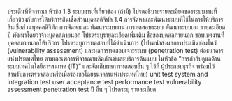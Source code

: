 ประเด็นที่พิจารณา
หัวข้อ
1.3 ระบบงานที่เกี่ยวข้อง (ถ้ามี)
โปรดอธิบายรายละเอียดของระบบงานที่เกี่ยวข้องกับการให้บริการสินเชื่อส่วนบุคคลดิจิทัล
1.4 การจัดหาและพัฒนาระบบที่ใช้ในการให้บริการสินเชื่อส่วนบุคคลดิจิทัล
การจัดหาและ
พัฒนาระบบงาน
การทดสอบระบบ
พัฒนาระบบเอง
รายละเอียด
ปี พัฒนาโดยว่าจ้างบุคคลภายนอก โปรดระบุรายละเอียดเพิ่มเติม
ชื่อของบุคคลภายนอก
ขอบเขตงานที่บุคคลภายนอกให้บริการ
โปรดระบุการทดสอบที่ได้ดำเนินการ
(โปรดนำส่งผลการประเมินช่องโหว่ (vulnerability assessment) และผลการทดสอบเจาะระบบ
(penetration test) ต่อธนาคารแห่งประเทศไทย ตามเกณฑ์การพิจารณาผลิตภัณฑ์และบริการต้นแบบ
ในหัวข้อ “การกํากับดูแลด้านระบบเทคโนโลยีสารสนเทศ (IT)” และจัดเก็บผลการทดสอบอื่น ๆ ไว้ที่
ผู้ประกอบธุรกิจ พร้อมไว้สำหรับการตรวจสอบหรือเมื่อร้องขอโดยธนาคารแห่งประเทศไทย)
unit test
system and integration test
user acceptance test
performance test
vulnerability assessment
penetration test
ปี อื่น ๆ โปรดระบุ
รายละเอียด
